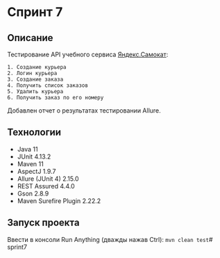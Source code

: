 # Cпринт 7

## Описание
Тестирование API учебного сервиса [Яндекс.Самокат](https://qa-scooter.praktikum-services.ru/):

    1. Создание курьера
    2. Логин курьера
    3. Создание заказа
    4. Получить список заказов
    5. Удалить курьера
    6. Получить заказ по его номеру

Добавлен отчет о результатах тестировании Allure.


## Технологии
* Java 11 
* JUnit 4.13.2 
* Maven 11  
* AspectJ 1.9.7 
* Allure (JUnit 4) 2.15.0
* REST Assured 4.4.0 
* Gson 2.8.9 
* Maven Surefire Plugin 2.22.2 

## Запуск проекта

Ввести в консоли Run Anything (дважды нажав Ctrl): `mvn clean test`#   s p r i n t 7  
 